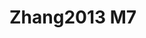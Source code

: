 # Zhang2013 M7
<a name="material" />
<script type="application/ld+json">

  {
    "@context": "https://schema.org/",
    "@type": "ChemicalSubstance",
    "http://purl.org/dc/terms/conformsTo":
      {
        "@type": "CreativeWork",
        "@id": "https://bioschemas.org/profiles/ChemicalSubstance/0.4-RELEASE/"
      },
    "@id": "https://egonw.github.io/nanowiki/nanowiki312.html#material",
    "name": "Zhang2013 M7",
    "sameAs: "http://127.0.0.1/mediawiki/index.php/Special:URIResolver/Zhang2013_M7"
  }
</script>

